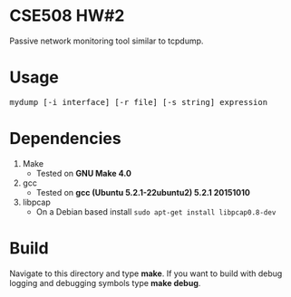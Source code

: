 # CSE508 HW&#35;2

Passive network monitoring tool similar to tcpdump.

# Usage

<pre>
mydump [-i interface] [-r file] [-s string] expression
</pre>

# Dependencies

1. Make
    * Tested on **GNU Make 4.0**
2. gcc
    * Tested on **gcc (Ubuntu 5.2.1-22ubuntu2) 5.2.1 20151010**
3. libpcap
    * On a Debian based install `sudo apt-get install libpcap0.8-dev`

# Build

Navigate to this directory and type **make**. If you want to build with debug
logging and debugging symbols type **make debug**.
